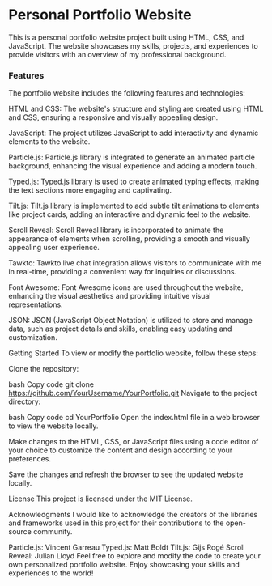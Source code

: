 <h1> Personal Portfolio Website</h1>

This is a personal portfolio website project built using HTML, CSS, and JavaScript. The website showcases my skills, projects, and experiences to provide visitors with an overview of my professional background.

<h3>Features</h3>
The portfolio website includes the following features and technologies:

HTML and CSS: The website's structure and styling are created using HTML and CSS, ensuring a responsive and visually appealing design.

JavaScript: The project utilizes JavaScript to add interactivity and dynamic elements to the website.

Particle.js: Particle.js library is integrated to generate an animated particle background, enhancing the visual experience and adding a modern touch.

Typed.js: Typed.js library is used to create animated typing effects, making the text sections more engaging and captivating.

Tilt.js: Tilt.js library is implemented to add subtle tilt animations to elements like project cards, adding an interactive and dynamic feel to the website.

Scroll Reveal: Scroll Reveal library is incorporated to animate the appearance of elements when scrolling, providing a smooth and visually appealing user experience.

Tawkto: Tawkto live chat integration allows visitors to communicate with me in real-time, providing a convenient way for inquiries or discussions.

Font Awesome: Font Awesome icons are used throughout the website, enhancing the visual aesthetics and providing intuitive visual representations.

JSON: JSON (JavaScript Object Notation) is utilized to store and manage data, such as project details and skills, enabling easy updating and customization.

Getting Started
To view or modify the portfolio website, follow these steps:

Clone the repository:

bash
Copy code
git clone https://github.com/YourUsername/YourPortfolio.git
Navigate to the project directory:

bash
Copy code
cd YourPortfolio
Open the index.html file in a web browser to view the website locally.

Make changes to the HTML, CSS, or JavaScript files using a code editor of your choice to customize the content and design according to your preferences.

Save the changes and refresh the browser to see the updated website locally.

License
This project is licensed under the MIT License.

Acknowledgments
I would like to acknowledge the creators of the libraries and frameworks used in this project for their contributions to the open-source community.

Particle.js: Vincent Garreau
Typed.js: Matt Boldt
Tilt.js: Gijs Rogé
Scroll Reveal: Julian Lloyd
Feel free to explore and modify the code to create your own personalized portfolio website. Enjoy showcasing your skills and experiences to the world!
